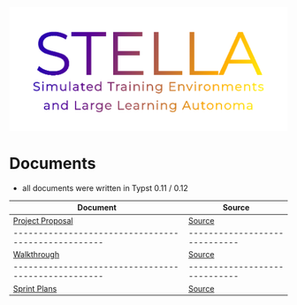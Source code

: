 ![](docs/imgs/STELLA-colour.png)

# Documents
- all documents were written in Typst 0.11 / 0.12

| Document                                          | Source                      |
|---------------------------------------------------|-----------------------------|
| [Project Proposal](docs/proposal/proposal.pdf)    | [Source](docs/proposal/)    |
|---------------------------------------------------|-----------------------------|
| [Walkthrough](docs/walkthrough/walkthrough.pdf)   | [Source](docs/walkthrough/) |
|---------------------------------------------------|-----------------------------|
| [Sprint Plans](docs/sprint-plans/sprint-plans.pdf)| [Source](docs/sprint-plans/)|
